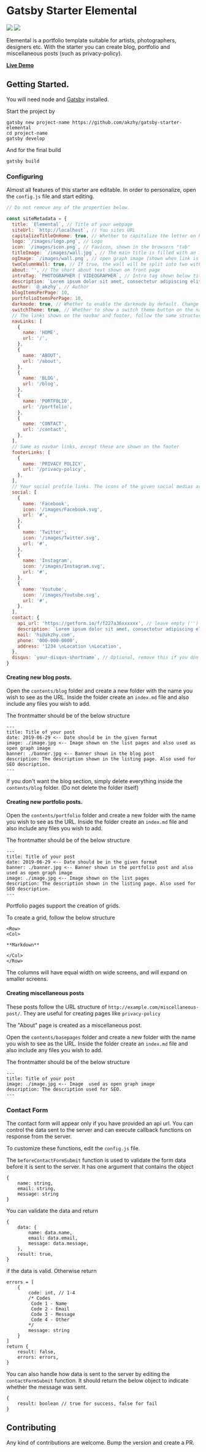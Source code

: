 # Gatsby Starter Elemental

![](https://img.shields.io/badge/version-2.1.2-green.svg) ![](https://img.shields.io/badge/License-MIT-orange.svg)

Elemental is a portfolio template suitable for artists, photographers, designers etc. With the starter you can create blog, portfolio and miscellaneous posts (such as privacy-policy).

**[Live Demo](https://elemental.netlify.app)**

## Getting Started.

You will need node and [Gatsby](https://www.gatsbyjs.org/tutorial/part-zero/) installed.

Start the project by

```
gatsby new project-name https://github.com/akzhy/gatsby-starter-elemental
cd project-name
gatsby develop
```

And for the final build

```
gatsby build
```

### Configuring

Almost all features of this starter are editable. In order to personalize, open the `config.js` file and start editing.

```javascript
// Do not remove any of the properties below.

const siteMetadata = {
  title: `Elemental`, // Title of your webpage
  siteUrl: `http://localhost`, // You sites URL
  capitalizeTitleOnHome: true, // Whether to capitalize the letter on homepage
  logo: `/images/logo.png`, // Logo
  icon: `/images/icon.png`, // Favicon, shown in the browsers "tab"
  titleImage: `/images/wall.jpg`, // The main title is filled with an image.
  ogImage: `/images/wall.png`, // open graph image (shown when link is shared in social media)
  twoColumnWall: true, // If true, the wall will be split into two with titleImage on left side and text on the right. If false, the title image will be used as the background of the text.
  about: '', // The short about text shown on front page
  introTag: `PHOTOGRAPHER | VIDEOGRAPHER`, // Intro tag shown below title
  description: `Lorem ipsum dolor sit amet, consectetur adipiscing elit. Sed sit amet accumsan arcu. Proin ac consequat arcu.`,
  author: `@_akzhy`, // Author
  blogItemsPerPage: 10,
  portfolioItemsPerPage: 10,
  darkmode: true, // Whether to enable the darkmode by default. Change to false if you want the light mode
  switchTheme: true, // Whether to show a switch theme button on the navbar
  // The links shown on the navbar and footer, follow the same structure to add or remove more items.
  navLinks: [
    {
      name: 'HOME',
      url: '/',
    },
    {
      name: 'ABOUT',
      url: '/about',
    },
    {
      name: 'BLOG',
      url: '/blog',
    },
    {
      name: 'PORTFOLIO',
      url: '/portfolio',
    },
    {
      name: 'CONTACT',
      url: '/contact',
    },
  ],
  // Same as navbar links, except these are shown on the footer
  footerLinks: [
    {
      name: 'PRIVACY POLICY',
      url: '/privacy-policy',
    },
  ],
  // Your social profile links. The icons of the given social medias are available in the static folder. If you are adding a new item, include the icon in the static/images folder.
  social: [
    {
      name: 'Facebook',
      icon: '/images/Facebook.svg',
      url: '#',
    },
    {
      name: 'Twitter',
      icon: '/images/Twitter.svg',
      url: '#',
    },
    {
      name: 'Instagram',
      icon: '/images/Instagram.svg',
      url: '#',
    },
    {
      name: 'Youtube',
      icon: '/images/Youtube.svg',
      url: '#',
    },
  ],
  contact: {
    api_url: 'https://getform.io/f/f227a36xxxxxx', // leave empty ('') or false to hide form
    description: `Lorem ipsum dolor sit amet, consectetur adipiscing elit. Sed sit amet accumsan arcu. Proin ac consequat arcu.`,
    mail: 'hi@akzhy.com',
    phone: '000-000-0000',
    address: '1234 \nLocation \nLocation',
  },
  disqus: `your-disqus-shortname`, // Optional, remove this if you don't use disqus
}
```

#### Creating new blog posts.

Open the `contents/blog` folder and create a new folder with the name you wish to see as the URL. Inside the folder create an `index.md` file and also include any files you wish to add.

The frontmatter should be of the below structure

```
---
title: Title of your post
date: 2019-06-29 <-- Date should be in the given format
image: ./image.jpg <-- Image shown on the list pages and also used as open graph image
banner: ./banner.jpg <-- Banner shown in the blog post
description: The description shown in the listing page. Also used for SEO description.
---
```

If you don't want the blog section, simply delete everything inside the `contents/blog` folder. (Do not delete the folder itself)

#### Creating new portfolio posts.

Open the `contents/portfolio` folder and create a new folder with the name you wish to see as the URL. Inside the folder create an `index.md` file and also include any files you wish to add.

The frontmatter should be of the below structure

```
---
title: Title of your post
date: 2019-06-29 <-- Date should be in the given format
banner: ./banner.jpg <-- Banner shown in the portfolio post and also used as open graph image
image: ./image.jpg <-- Image shown on the list pages
description: The description shown in the listing page. Also used for SEO description.
---
```

Portfolio pages support the creation of grids.

To create a grid, follow the below structure

```
<Row>
<Col>

**Markdown**

</Col>
</Row>
```

The columns will have equal width on wide screens, and will expand on smaller screens.

#### Creating miscellaneous posts

These posts follow the URL structure of `http://example.com/miscellaneous-post/`. They are useful for creating pages like `privacy-policy`

The "About" page is created as a miscellaneous post.

Open the `contents/basepages` folder and create a new folder with the name you wish to see as the URL. Inside the folder create an `index.md` file and also include any files you wish to add.

The frontmatter should be of the below structure

```
---
title: Title of your post
image: ./image.jpg <-- Image  used as open graph image
description: The description used for SEO.
---
```

### Contact Form

The contact form will appear only if you have provided an api url. You can control the data sent to the server and can execute callback functions on response from the server.

To customize these functions, edit the `config.js` file.

The `beforeContactFormSubmit` function is used to validate the form data before it is sent to the server. It has one argument that contains the object

```
{
    name: string,
    email: string,
    message: string
}
```

You can validate the data and return

```
{
    data: {
        name: data.name,
        email: data.email,
        message: data.message,
    },
    result: true,
}
```

if the data is valid. Otherwise return

```
errors = [
    {
        code: int, // 1-4
        /* Codes
         Code 1 - Name
         Code 2 - Email
         Code 3 - Message
         Code 4 - Other
        */
        message: string
    }
]
return {
    result: false,
    errors: errors,
}

```

You can also handle how data is sent to the server by editing the `contactFormSubmit` function. It should return the below object to indicate whether the message was sent.

```
{
    result: boolean // true for success, false for fail
}
```

## Contributing

Any kind of contributions are welcome. Bump the version and create a PR.
